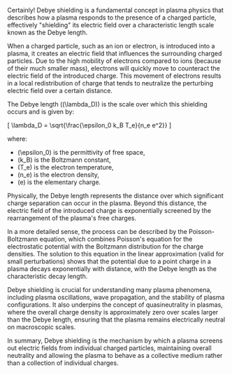 Certainly! Debye shielding is a fundamental concept in plasma physics that describes how a plasma responds to the presence of a charged particle, effectively "shielding" its electric field over a characteristic length scale known as the Debye length.

When a charged particle, such as an ion or electron, is introduced into a plasma, it creates an electric field that influences the surrounding charged particles. Due to the high mobility of electrons compared to ions (because of their much smaller mass), electrons will quickly move to counteract the electric field of the introduced charge. This movement of electrons results in a local redistribution of charge that tends to neutralize the perturbing electric field over a certain distance.

The Debye length (\(\lambda_D\)) is the scale over which this shielding occurs and is given by:

\[ \lambda_D = \sqrt{\frac{\epsilon_0 k_B T_e}{n_e e^2}} \]

where:
- \(\epsilon_0\) is the permittivity of free space,
- \(k_B\) is the Boltzmann constant,
- \(T_e\) is the electron temperature,
- \(n_e\) is the electron density,
- \(e\) is the elementary charge.

Physically, the Debye length represents the distance over which significant charge separation can occur in the plasma. Beyond this distance, the electric field of the introduced charge is exponentially screened by the rearrangement of the plasma's free charges.

In a more detailed sense, the process can be described by the Poisson-Boltzmann equation, which combines Poisson's equation for the electrostatic potential with the Boltzmann distribution for the charge densities. The solution to this equation in the linear approximation (valid for small perturbations) shows that the potential due to a point charge in a plasma decays exponentially with distance, with the Debye length as the characteristic decay length.

Debye shielding is crucial for understanding many plasma phenomena, including plasma oscillations, wave propagation, and the stability of plasma configurations. It also underpins the concept of quasineutrality in plasmas, where the overall charge density is approximately zero over scales larger than the Debye length, ensuring that the plasma remains electrically neutral on macroscopic scales.

In summary, Debye shielding is the mechanism by which a plasma screens out electric fields from individual charged particles, maintaining overall neutrality and allowing the plasma to behave as a collective medium rather than a collection of individual charges.
